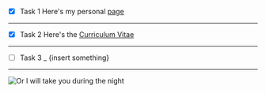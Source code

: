 - [x] Task 1 Here's my personal [page](https://leviemanuele.github.io/A-spiffy-personal-background.github.io/)
___
- [x] Task 2 Here's the [Curriculum Vitae](https://www.canva.com/design/DAGYOdacc3A/d3BPabPQ4607EE827FwWlQ/view)
___
- [ ] Task 3  _ {insert something} 
___
![Or I will take you during the night](https://images-wixmp-ed30a86b8c4ca887773594c2.wixmp.com/f/fc01e90f-14af-43cd-bf7e-c482f26f5463/dhwl7dj-48417c77-6bba-496f-9149-25d477e213e7.gif?token=eyJ0eXAiOiJKV1QiLCJhbGciOiJIUzI1NiJ9.eyJzdWIiOiJ1cm46YXBwOjdlMGQxODg5ODIyNjQzNzNhNWYwZDQxNWVhMGQyNmUwIiwiaXNzIjoidXJuOmFwcDo3ZTBkMTg4OTgyMjY0MzczYTVmMGQ0MTVlYTBkMjZlMCIsIm9iaiI6W1t7InBhdGgiOiJcL2ZcL2ZjMDFlOTBmLTE0YWYtNDNjZC1iZjdlLWM0ODJmMjZmNTQ2M1wvZGh3bDdkai00ODQxN2M3Ny02YmJhLTQ5NmYtOTE0OS0yNWQ0NzdlMjEzZTcuZ2lmIn1dXSwiYXVkIjpbInVybjpzZXJ2aWNlOmZpbGUuZG93bmxvYWQiXX0.TlI5X26zoZ1uHmngmDyGqrwH2yrZIrjjjcIIzj5dR0Q)
